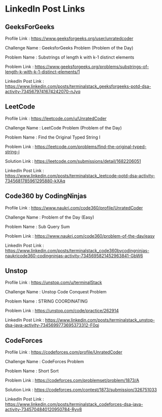 # LinkedIn Post Links

## GeeksForGeeks

Profile Link : https://www.geeksforgeeks.org/user/unratedcoder

Challenge Name : GeeksforGeeks Problem (Problem of the Day)

Problem Name : Substrings of length k with k-1 distinct elements

Problem Link : https://www.geeksforgeeks.org/problems/substrings-of-length-k-with-k-1-distinct-elements/1

LinkedIn Post Link : https://www.linkedin.com/posts/terminalstack_geeksforgeeks-potd-dsa-activity-7345679741674242070-nJyq

## LeetCode

Profile Link : https://leetcode.com/u/UnratedCoder

Challenge Name : LeetCode Problem (Problem of the Day)

Problem Name : Find the Original Typed String I

Problem Link : https://leetcode.com/problems/find-the-original-typed-string-i

Solution Link : https://leetcode.com/submissions/detail/1682206051

LinkedIn Post Link : https://www.linkedin.com/posts/terminalstack_leetcode-potd-dsa-activity-7345681785961295880-kXAq

## Code360 by CodingNinjas

Profile Link : https://www.naukri.com/code360/profile/UnratedCoder

Challenge Name : Problem of the Day (Easy)

Problem Name : Sub Query Sum

Problem Link : https://www.naukri.com/code360/problem-of-the-day/easy

LinkedIn Post Link : https://www.linkedin.com/posts/terminalstack_code360bycodingninjas-naukricode360-codingninjas-activity-7345695821452963841-GbW6

## Unstop

Profile Link : https://unstop.com/u/terminalStack

Challenge Name : Unstop Code Conquest Problem

Problem Name : STRING COORDINATING

Problem Link : https://unstop.com/code/practice/262914

LinkedIn Post Link : https://www.linkedin.com/posts/terminalstack_unstop-dsa-java-activity-7345699773695373312-F0qj

## CodeForces

Profile Link : https://codeforces.com/profile/UnratedCoder

Challenge Name : CodeForces Problem

Problem Name : Short Sort

Problem Link : https://codeforces.com/problemset/problem/1873/A

Solution Link : https://codeforces.com/contest/1873/submission/326751033

LinkedIn Post Link : https://www.linkedin.com/posts/terminalstack_codeforces-dsa-java-activity-7345704840120950784-Ryv8
